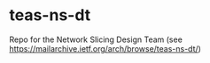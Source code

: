 # teas-ns-dt
Repo for the Network Slicing Design Team (see https://mailarchive.ietf.org/arch/browse/teas-ns-dt/)
